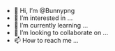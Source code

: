 - 👋 Hi, I’m @Bunnypng
- 👀 I’m interested in ...
- 🌱 I’m currently learning ...
- 💞️ I’m looking to collaborate on ...
- 📫 How to reach me ...

<!---
Bunnypng/Bunnypng is a ✨ special ✨ repository because its `README.md` (this file) appears on your GitHub profile.
You can click the Preview link to take a look at your changes.
--->
